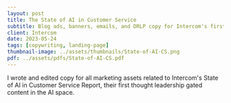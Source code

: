 ```yaml
---
layout: post
title: The State of AI in Customer Service
subtitle: Blog ads, banners, emails, and DRLP copy for Intercom's first State of AI in Customer Service Report.
client: Intercom
date: 2023-05-24
tags: [copywriting, landing-page]
thumbnail-image: ../assets/thumbnails/State-of-AI-CS.png
pdf: ../assets/pdfs/State-of-AI-CS.pdf
---
```


I wrote and edited copy for all marketing assets related to Intercom's State of AI in Customer Service Report, their first thought leadership gated content in the AI space.